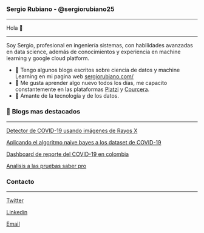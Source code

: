 
### Sergio Rubiano - @sergiorubiano25

---

Hola 👋

---

Soy Sergio, profesional en ingeniería sistemas, con habilidades avanzadas en data science, además de conocimientos y experiencia en machine learning y google cloud platform.

- 📝 Tengo algunos blogs escritos sobre ciencia de datos y machine Learning en mi pagina web [sergiorubiano.com/](https://sergiorubiano.com/)
- 🚀 Me gusta aprender algo nuevo todos los días, me capacito constantemente en las plataformas [Platzi](https://platzi.com) y [Courcera](https://www.coursera.org/).
- 🤖 Amante de la tecnología y de los datos.



### 🌟 **Blogs mas destacados**

---

[Detector de COVID-19 usando imágenes de Rayos X](https://sergiorubiano.com/dectector-de-coronavirus-usando-imagenes-rayos-x)

[Aplicando el algoritmo naive bayes a los dataset de COVID-19](https://sergiorubiano.com/algoritmo-naive-bayes-coronavirus)

[Dashboard de reporte del COVID-19 en colombia](https://sergiorubiano.com/reporte-covid-19-colombia)

[Analisis a las pruebas saber pro](https://sergiorubiano.com/analizando-prueba-saber-pro)

### Contacto

---

[Twitter](https://twitter.com/sergiorubiano25)

[Linkedin](https://www.linkedin.com/in/sergio-rubiano-99b7a6186/)

[Email](mailto:sergioandresrubiano25@gmail.com)
